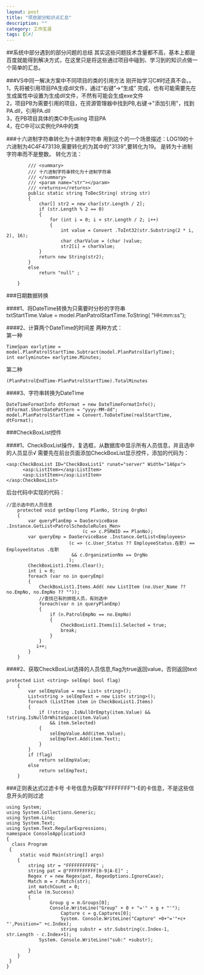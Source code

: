 ```yaml
---
layout: post
title: "项目部分知识点汇总"
description: ""
category: 工作生涯
tags: [C#]
---
```


##系统中部分遇到的部分问题的总结
其实这些问题技术含量都不高，基本上都是百度就能得到解决方式，在这里只是将这些通过项目中碰到、学习到的知识点做一个简单的汇总。

###VS中同一解决方案中不同项目的类的引用方法
刚开始学习C#时还真不会。。  
1，先将被引用项目PA生成dll文件，通过“右键”->“生成” 完成，也有可能需要先在生成属性中设置为生成dll文件，不然有可能会生成exe文件  
2，项目PB为需要引用的项目，在资源管理器中找到PB,右键->"添加引用"，找到PA.dll，引用PA.dll  
3，在PB项目具体的类C中先using 项目PA  
4，在C中可以实例化PA中的类 



###十六进制字符串转化为十进制字符串
用到这个的一个场景描述：LOG19的十六进制为4C4F473139,需要转化的为其中的"3139",要转化为19。  是转为十进制字符串而不是整数。
转化方法：  

            /// <summary>
            /// 十六进制字符串转化为十进制字符串
            /// </summary>
            /// <param name="str"></param>
            /// <returns></returns>
            public static string ToDecString( string str)
            {
                char[] str2 = new char[str.Length / 2];
                if (str.Length % 2 == 0)
                {
                    for (int i = 0; i < str.Length / 2; i++)
                    {
                        int value = Convert .ToInt32(str.Substring(2 * i, 2), 16);
                        char charValue = (char )value;
                        str2[i] = charValue;
                }
                return new String(str2);
            }
            else
                return "null" ;
           
        }

###日期数据转换  

####1、将DateTime转换为只需要时分秒的字符串  
    txtStartTime.Value = model.PlanPatrolStartTime.ToString( "HH:mm:ss");   

####2、计算两个DateTime的时间差
两种方式：  
第一种  

    TimeSpan earlytime = model.PlanPatrolStartTime.Subtract(model.PlanPatrolEarlyTime);  
    int earlyminute= earlytime.Minutes;  
	
	
第二种  

    (PlanPatrolEndTime-PlanPatrolStartTime).TotalMinutes  
    
####3、字符串转换为DateTime

    DateTimeFormatInfo dtFormat = new DateTimeFormatInfo();
    dtFormat.ShortDatePattern = "yyyy-MM-dd";
    model.PlanPatrolStartTime = Convert.ToDateTime(realStartTime, dtFormat);
    
###CheckBoxList控件  

####1、CheckBoxList操作，复选框，从数据库中显示所有人员信息，并且选中的人员显示√
需要先在前台页面添加CheckBoxList显示控件，添加的代码为：  

    <asp:CheckBoxList ID="CheckBoxList1" runat="server" Width="146px">
          <asp:ListItem></asp:ListItem>
          <asp:ListItem></asp:ListItem>
    </asp:CheckBoxList>
后台代码中实现的代码：  

    //显示选中的人员信息
        protected void getEmp(long PlanNo, String OrgNo)
        {
            var queryPlanEmp = DaoServiceBase .Instance.GetList<PatrolScheduleRules_Men>
                                (c => c.PSRWID == PlanNo);
            var queryEmp = DaoServiceBase .Instance.GetList<Employees>
                           (c => (c.User_Status ?? EmployeeStatus.在职) == EmployeeStatus .在职
                            && c.OrganizationNo == OrgNo
                           );
            CheckBoxList1.Items.Clear();
            int i = 0;
            foreach (var no in queryEmp)
            {  
                CheckBoxList1.Items.Add( new ListItem (no.User_Name ?? no.EmpNo, no.EmpNo ?? ""));
                //查找已有的排班人员，有则选中
                foreach(var n in queryPlanEmp)
                {
                    if (n.PatrolEmpNo == no.EmpNo)
                    {
                        CheckBoxList1.Items[i].Selected = true;
                        break;
                    }
                }
               i++;
            }
        }

####2、获取CheckBoxList选择的人员信息,flag为true返回value，否则返回text

    protected List <string> selEmp( bool flag)
        {
            var selEmpValue = new List< string>();
            List<string > selEmpText = new List< string>();
            foreach (ListItem item in CheckBoxList1.Items)
            {
                if (!string .IsNullOrEmpty(item.Value) && !string.IsNullOrWhiteSpace(item.Value)
                    && item.Selected)
                {
                    selEmpValue.Add(item.Value);
                    selEmpText.Add(item.Text);
                }
            }
            if (flag)
                return selEmpValue;
            else
                return selEmpText;
        }
        
###正则表达式过滤卡号
卡号信息为获取"FFFFFFFF"1-E的卡信息，不是这些信息开头的则过滤  

    using System;
    using System.Collections.Generic;
    using System.Linq;
    using System.Text;
    using System.Text.RegularExpressions;
    namespace ConsoleApplication3
    {
      class Program
     {
         static void Main(string[] args)
        {
            string str = "FFFFFFFFFFE" ;
            string pat = @"FFFFFFFFFF[0-9|A-E]" ;
            Regex r = new Regex(pat, RegexOptions.IgnoreCase);
            Match m = r.Match(str);
            int matchCount = 0;
            while (m.Success)
            {
                    Group g = m.Groups[0];
                    Console.WriteLine("Group" + 0 + "='" + g + "'");
                        Capture c = g.Captures[0];
                        System. Console.WriteLine("Capture" +0+"='"+c+ "',Position=" +c.Index);
                        string substr = str.Substring(c.Index-1, str.Length - c.Index+1);
                System. Console.WriteLine("sub:" +substr);
              
            }
        }
     }
    }

